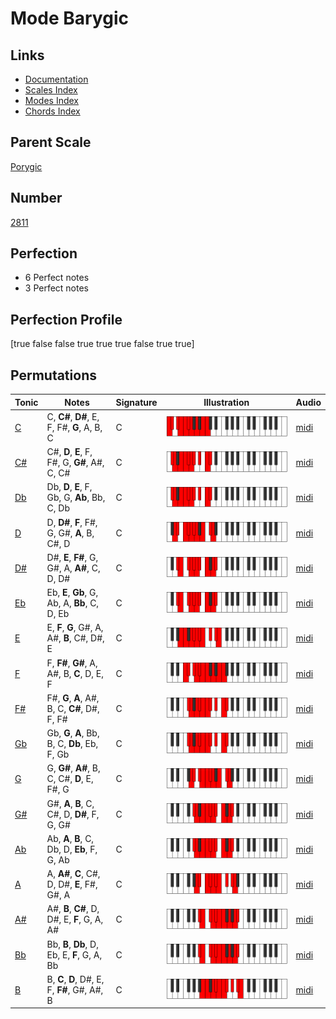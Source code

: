 # Mode Barygic

## Links

- [Documentation](index.md)
- [Scales Index](Scales.md)
- [Modes Index](Modes.md)
- [Chords Index](Chords.md)

## Parent Scale

[Porygic](ScalePorygic.md)

## Number

[2811](https://ianring.com/musictheory/scales/2811)

## Perfection

- 6 Perfect notes
- 3 Perfect notes

## Perfection Profile

[true false false true true true false true true]

## Permutations

| Tonic | Notes | Signature | Illustration | Audio |
|-------|-------|-----------|--------------|-------|
| [C](ModeCNaturalBarygic.md) | C, **C#**, **D#**, E, F, F#, **G**, A, B, C | C | ![CNaturalBarygic](ModeCNaturalBarygic.png) | [midi](https://github.com/edipermadi/music/blob/main/docs/ModeCNaturalBarygic.mid?raw=true) |
| [C#](ModeCSharpBarygic.md) | C#, **D**, **E**, F, F#, G, **G#**, A#, C, C# | C | ![CSharpBarygic](ModeCSharpBarygic.png) | [midi](https://github.com/edipermadi/music/blob/main/docs/ModeCSharpBarygic.mid?raw=true) |
| [Db](ModeDFlatBarygic.md) | Db, **D**, **E**, F, Gb, G, **Ab**, Bb, C, Db | C | ![DFlatBarygic](ModeDFlatBarygic.png) | [midi](https://github.com/edipermadi/music/blob/main/docs/ModeDFlatBarygic.mid?raw=true) |
| [D](ModeDNaturalBarygic.md) | D, **D#**, **F**, F#, G, G#, **A**, B, C#, D | C | ![DNaturalBarygic](ModeDNaturalBarygic.png) | [midi](https://github.com/edipermadi/music/blob/main/docs/ModeDNaturalBarygic.mid?raw=true) |
| [D#](ModeDSharpBarygic.md) | D#, **E**, **F#**, G, G#, A, **A#**, C, D, D# | C | ![DSharpBarygic](ModeDSharpBarygic.png) | [midi](https://github.com/edipermadi/music/blob/main/docs/ModeDSharpBarygic.mid?raw=true) |
| [Eb](ModeEFlatBarygic.md) | Eb, **E**, **Gb**, G, Ab, A, **Bb**, C, D, Eb | C | ![EFlatBarygic](ModeEFlatBarygic.png) | [midi](https://github.com/edipermadi/music/blob/main/docs/ModeEFlatBarygic.mid?raw=true) |
| [E](ModeENaturalBarygic.md) | E, **F**, **G**, G#, A, A#, **B**, C#, D#, E | C | ![ENaturalBarygic](ModeENaturalBarygic.png) | [midi](https://github.com/edipermadi/music/blob/main/docs/ModeENaturalBarygic.mid?raw=true) |
| [F](ModeFNaturalBarygic.md) | F, **F#**, **G#**, A, A#, B, **C**, D, E, F | C | ![FNaturalBarygic](ModeFNaturalBarygic.png) | [midi](https://github.com/edipermadi/music/blob/main/docs/ModeFNaturalBarygic.mid?raw=true) |
| [F#](ModeFSharpBarygic.md) | F#, **G**, **A**, A#, B, C, **C#**, D#, F, F# | C | ![FSharpBarygic](ModeFSharpBarygic.png) | [midi](https://github.com/edipermadi/music/blob/main/docs/ModeFSharpBarygic.mid?raw=true) |
| [Gb](ModeGFlatBarygic.md) | Gb, **G**, **A**, Bb, B, C, **Db**, Eb, F, Gb | C | ![GFlatBarygic](ModeGFlatBarygic.png) | [midi](https://github.com/edipermadi/music/blob/main/docs/ModeGFlatBarygic.mid?raw=true) |
| [G](ModeGNaturalBarygic.md) | G, **G#**, **A#**, B, C, C#, **D**, E, F#, G | C | ![GNaturalBarygic](ModeGNaturalBarygic.png) | [midi](https://github.com/edipermadi/music/blob/main/docs/ModeGNaturalBarygic.mid?raw=true) |
| [G#](ModeGSharpBarygic.md) | G#, **A**, **B**, C, C#, D, **D#**, F, G, G# | C | ![GSharpBarygic](ModeGSharpBarygic.png) | [midi](https://github.com/edipermadi/music/blob/main/docs/ModeGSharpBarygic.mid?raw=true) |
| [Ab](ModeAFlatBarygic.md) | Ab, **A**, **B**, C, Db, D, **Eb**, F, G, Ab | C | ![AFlatBarygic](ModeAFlatBarygic.png) | [midi](https://github.com/edipermadi/music/blob/main/docs/ModeAFlatBarygic.mid?raw=true) |
| [A](ModeANaturalBarygic.md) | A, **A#**, **C**, C#, D, D#, **E**, F#, G#, A | C | ![ANaturalBarygic](ModeANaturalBarygic.png) | [midi](https://github.com/edipermadi/music/blob/main/docs/ModeANaturalBarygic.mid?raw=true) |
| [A#](ModeASharpBarygic.md) | A#, **B**, **C#**, D, D#, E, **F**, G, A, A# | C | ![ASharpBarygic](ModeASharpBarygic.png) | [midi](https://github.com/edipermadi/music/blob/main/docs/ModeASharpBarygic.mid?raw=true) |
| [Bb](ModeBFlatBarygic.md) | Bb, **B**, **Db**, D, Eb, E, **F**, G, A, Bb | C | ![BFlatBarygic](ModeBFlatBarygic.png) | [midi](https://github.com/edipermadi/music/blob/main/docs/ModeBFlatBarygic.mid?raw=true) |
| [B](ModeBNaturalBarygic.md) | B, **C**, **D**, D#, E, F, **F#**, G#, A#, B | C | ![BNaturalBarygic](ModeBNaturalBarygic.png) | [midi](https://github.com/edipermadi/music/blob/main/docs/ModeBNaturalBarygic.mid?raw=true) |
